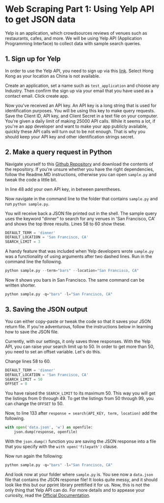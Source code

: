 # Web Scraping Part 1: Using Yelp API to get JSON data

Yelp is an application, which crowdsources reviews of venues such as restaurants, cafes, and more. We will be using Yelp API (Application Programming Interface) to collect data with sample search queries.

## 1. Sign up for Yelp

In order to use the Yelp API, you need to sign up via this [link](https://www.yelp.com/login?return_url=%2Fdevelopers%2Fv3%2Fmanage_app). Select Hong Kong as your location as China is not available.

Create an application, set a name such as ```test_application``` and choose any Industry. Then confirm the sign up via your email that you have used as a contact email. Click create app.

Now you've received an API key. An API key is a long string that is used for identification purposes. You will be using this key to make query requests. Save the Client ID, API key, and Client Secret in a text file on your computer. You're given a daily limit of making 25000 API calls. While it seems a lot, if you're an app developer and want to make your app publicly available, quickly these API calls will turn out to be not enough. That is why you should keep your API key and other identification strings secret.

## 2. Make a query request in Python

Navigate yourself to this [Github Repository](https://github.com/noelkonagai/yelp-fusion/tree/master/fusion/python) and download the contents of the repository. If you're unsure whether you have the right dependencies, follow the Readme.MD instructions, otherwise you can open ```sample.py``` and tweak the code a little bit.

In line 48 add your own API key, in between parentheses.

Now navigate in the command line to the folder that contains ```sample.py``` and run ```python sample.py```.

You will receive back a JSON file printed out in the shell. The sample query uses the keyword "dinner" to search for any venues in 'San Francisco, CA' and shows the top three results. Lines 58 to 60 show these.

```python
DEFAULT_TERM = 'dinner'
DEFAULT_LOCATION = 'San Francisco, CA'
SEARCH_LIMIT = 3
```

A handy feature that was included when Yelp developers wrote ```sample.py``` was a functionality of using arguments after two dashed lines. Run in the command line the following.

```python
python sample.py --term="bars" --location="San Francisco, CA"
```

Now it shows you bars in San Francisco. The same command can be written shorter.

```python
python sample.py -q="bars" -l="San Francisco, CA"
```

## 3. Saving the JSON output

You can either copy-paste or tweak the code so that it saves your JSON return file. If you're adventurous, follow the instructions below in learning how to save the JSON file.

Currently, with our settings, it only saves three responses. With the Yelp API, you can raise your search limit up to 50. In order to get more than 50, you need to set an offset variable. Let's do this.

Change lines 58 to 60.

```python
DEFAULT_TERM = 'dinner'
DEFAULT_LOCATION = 'San Francisco, CA'
SEARCH_LIMIT = 50
OFFSET = 0
```

You have raised the ```SEARCH_LIMIT``` to its maximum 50. This way you will get the listings from 0 through 49. To get the listings from 50 through 99, you can change the ```OFFSET``` to 50.

Now, to line 133 after ```response = search(API_KEY, term, location)``` add the following.

```python
with open('data.json', 'w') as openfile:
	json.dump(response, openfile)
```

With the ```json.dump()``` function you are saving the JSON response into a file that you specify with the ```with open('filepath')``` clause.

Now run again the following:

```python
python sample.py -q="bars" -l="San Francisco, CA"
```

And look now at your folder where ```sample.py``` is. You see now a ```data.json``` file that contains the JSON response file! It looks quite messy, and it should look like this but our pprint library prettified it for us. Now, this is not the only thing that Yelp API can do. For more details and to appease your curiosity, read the [ Official Documentation](https://www.yelp.com/developers/documentation/v3/get_started).